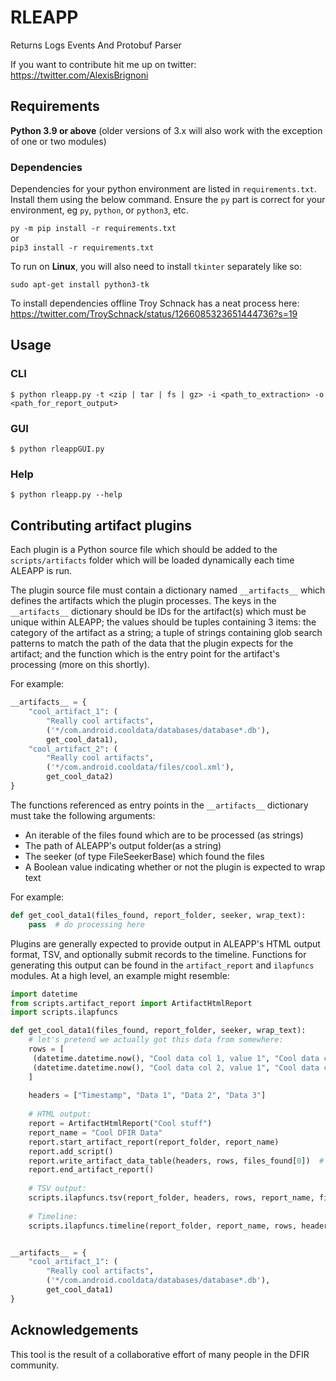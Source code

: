 # RLEAPP

Returns Logs Events And Protobuf Parser

If you want to contribute hit me up on twitter: https://twitter.com/AlexisBrignoni   

## Requirements

**Python 3.9 or above** (older versions of 3.x will also work with the exception of one or two modules)

### Dependencies

Dependencies for your python environment are listed in `requirements.txt`. Install them using the below command. Ensure the `py` part is correct for your environment, eg `py`, `python`, or `python3`, etc. 

`py -m pip install -r requirements.txt`  
or  
 `pip3 install -r requirements.txt`

To run on **Linux**, you will also need to install `tkinter` separately like so:

`sudo apt-get install python3-tk`

To install dependencies offline Troy Schnack has a neat process here:
https://twitter.com/TroySchnack/status/1266085323651444736?s=19

## Usage

### CLI

```
$ python rleapp.py -t <zip | tar | fs | gz> -i <path_to_extraction> -o <path_for_report_output>
```

### GUI

```
$ python rleappGUI.py 
```

### Help

```
$ python rleapp.py --help
```
## Contributing artifact plugins

Each plugin is a Python source file which should be added to the `scripts/artifacts` folder which will be loaded 
dynamically each time ALEAPP is run.

The plugin source file must contain a dictionary named `__artifacts__` which defines the artifacts which the plugin 
processes. The keys in the `__artifacts__` dictionary should be IDs for the artifact(s) which must be unique within
ALEAPP; the values should be tuples containing 3 items: the category of the artifact as a string; a tuple of strings
containing glob search patterns to match the path of the data that the plugin expects for the artifact; and the function 
which is the entry point for the artifact's processing (more on this shortly).

For example:

```python
__artifacts__ = {
    "cool_artifact_1": (
        "Really cool artifacts",
        ('*/com.android.cooldata/databases/database*.db'),
        get_cool_data1),
    "cool_artifact_2": (
        "Really cool artifacts",
        ('*/com.android.cooldata/files/cool.xml'),
        get_cool_data2)
}
```

The functions referenced as entry points in the `__artifacts__` dictionary must take the following arguments:

* An iterable of the files found which are to be processed (as strings)
* The path of ALEAPP's output folder(as a string)
* The seeker (of type FileSeekerBase) which found the files
* A Boolean value indicating whether or not the plugin is expected to wrap text

For example:

```python
def get_cool_data1(files_found, report_folder, seeker, wrap_text):
    pass  # do processing here
```

Plugins are generally expected to provide output in ALEAPP's HTML output format, TSV, and optionally submit records to 
the timeline. Functions for generating this output can be found in the `artifact_report` and `ilapfuncs` modules. 
At a high level, an example might resemble:

```python
import datetime
from scripts.artifact_report import ArtifactHtmlReport
import scripts.ilapfuncs

def get_cool_data1(files_found, report_folder, seeker, wrap_text):
    # let's pretend we actually got this data from somewhere:
    rows = [
     (datetime.datetime.now(), "Cool data col 1, value 1", "Cool data col 1, value 2", "Cool data col 1, value 3"),
     (datetime.datetime.now(), "Cool data col 2, value 1", "Cool data col 2, value 2", "Cool data col 2, value 3"),
    ]
    
    headers = ["Timestamp", "Data 1", "Data 2", "Data 3"]
    
    # HTML output:
    report = ArtifactHtmlReport("Cool stuff")
    report_name = "Cool DFIR Data"
    report.start_artifact_report(report_folder, report_name)
    report.add_script()
    report.write_artifact_data_table(headers, rows, files_found[0])  # assuming only the first file was processed
    report.end_artifact_report()
    
    # TSV output:
    scripts.ilapfuncs.tsv(report_folder, headers, rows, report_name, files_found[0])  # assuming first file only
    
    # Timeline:
    scripts.ilapfuncs.timeline(report_folder, report_name, rows, headers)


__artifacts__ = {
    "cool_artifact_1": (
        "Really cool artifacts",
        ('*/com.android.cooldata/databases/database*.db'),
        get_cool_data1)
}
```

## Acknowledgements

This tool is the result of a collaborative effort of many people in the DFIR community.
